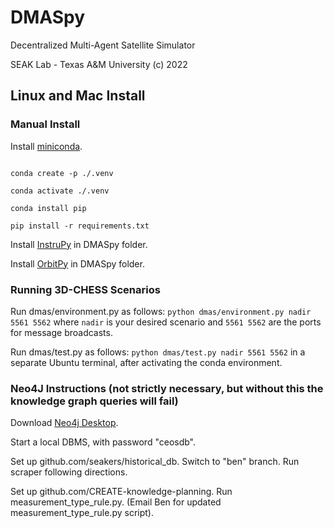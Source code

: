 # DMASpy
Decentralized Multi-Agent Satellite Simulator

SEAK Lab - Texas A&M University
(c) 2022

## Linux and Mac Install


### Manual Install

  

Install [miniconda](https://docs.conda.io/en/latest/miniconda.html).

  

```

conda create -p ./.venv

conda activate ./.venv

conda install pip

pip install -r requirements.txt

```

Install [InstruPy](github.com/EarthObservationSimulator/instrupy) in DMASpy folder.

Install [OrbitPy](github.com/EarthObservationSimulator/orbitpy) in DMASpy folder.

### Running 3D-CHESS Scenarios

Run dmas/environment.py as follows: `python dmas/environment.py nadir 5561 5562` where `nadir` is your desired scenario and `5561 5562` are the ports for message broadcasts.

Run dmas/test.py as follows: `python dmas/test.py nadir 5561 5562`  in a separate Ubuntu terminal, after activating the conda environment.

### Neo4J Instructions (not strictly necessary, but without this the knowledge graph queries will fail)

Download [Neo4j Desktop](https://neo4j.com/download/).

Start a local DBMS, with password "ceosdb".

Set up github.com/seakers/historical_db. Switch to "ben" branch. Run scraper following directions.

Set up github.com/CREATE-knowledge-planning. Run measurement_type_rule.py. (Email Ben for updated measurement_type_rule.py script).

